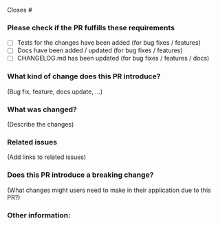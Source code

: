 Closes #

### Please check if the PR fulfills these requirements

- [ ] Tests for the changes have been added (for bug fixes / features)
- [ ] Docs have been added / updated (for bug fixes / features)
- [ ] CHANGELOG.md has been updated (for bug fixes / features / docs)

### What kind of change does this PR introduce?

(Bug fix, feature, docs update, ...)

### What was changed?

(Describe the changes)

### Related issues

(Add links to related issues)

### Does this PR introduce a breaking change?

(What changes might users need to make in their application due to this PR?)

### Other information:
